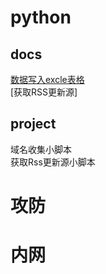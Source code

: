 # python
## docs
  [数据写入excle表格](https://chubbyz.github.io/python/数据写入excel表格)  
  [获取RSS更新源]
## project
  域名收集小脚本  
  获取Rss更新源小脚本
# 攻防
# 内网
